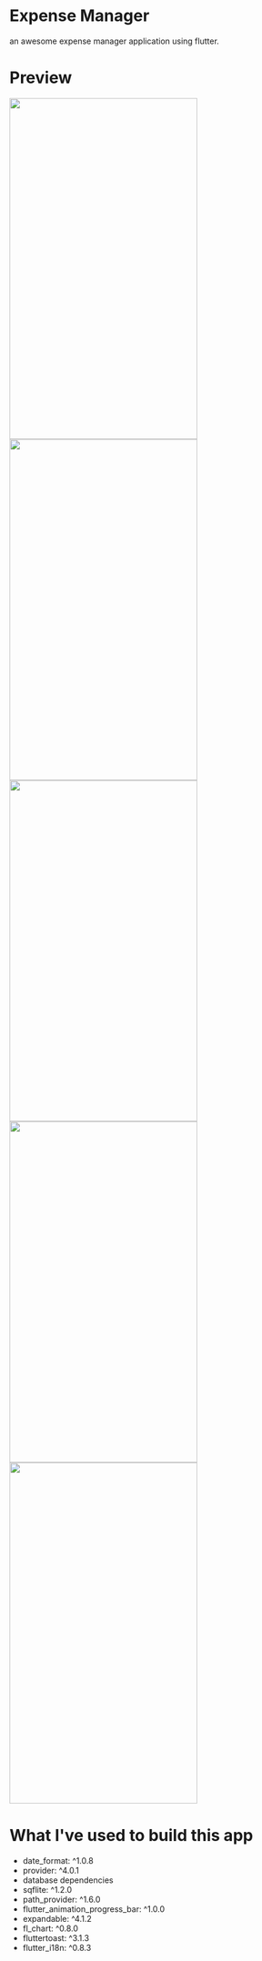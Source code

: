 # Expense Manager

an awesome expense manager application using flutter.

# Preview
<img src="https://grayhatenigma.files.wordpress.com/2020/02/screenshot_1581370957.png" width="330" height="600">
<img src="https://grayhatenigma.files.wordpress.com/2020/02/screenshot_1581371015.png" width="330" height="600">
<img src="https://grayhatenigma.files.wordpress.com/2020/02/screenshot_1581203038.png" width="330" height="600">
<img src="https://grayhatenigma.files.wordpress.com/2020/02/screenshot_1581203079.png" width="330" height="600">
<img src="https://grayhatenigma.files.wordpress.com/2020/02/screenshot_1581308864.png" width="330" height="600">



# What I've used to build this app
- date_format: ^1.0.8
- provider: ^4.0.1
- database dependencies
- sqflite: ^1.2.0
- path_provider: ^1.6.0
- flutter_animation_progress_bar: ^1.0.0
- expandable: ^4.1.2
- fl_chart: ^0.8.0
- fluttertoast: ^3.1.3
- flutter_i18n: ^0.8.3





